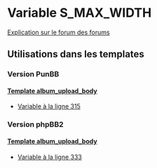 # Variable S_MAX_WIDTH
[Explication sur le forum des forums](http://forum.forumactif.com/t294113-listing-des-variables#S_MAX_WIDTH)

## Utilisations dans les templates

### Version PunBB

#### [Template album_upload_body](punbb/album_upload_body.md)
* [Variable à la ligne 315](../punbb/album_upload_body.tpl#L315)

### Version phpBB2

#### [Template album_upload_body](subsilver/album_upload_body.md)
* [Variable à la ligne 333](../subsilver/album_upload_body.tpl#L333)